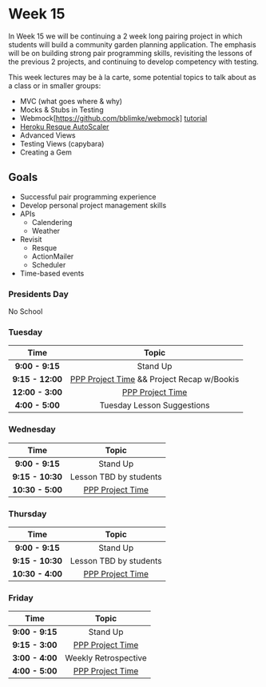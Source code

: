# Week 15

In Week 15 we will be continuing a 2 week long pairing project in which students will build a community garden planning application. The emphasis will be on building strong pair programming skills, revisiting the lessons of the previous 2 projects, and continuing to develop competency with testing.

This week lectures may be à la carte, some potential topics to talk about as a class or in smaller groups:

- MVC (what goes where & why)
- Mocks & Stubs in Testing
- Webmock[https://github.com/bblimke/webmock] [tutorial](http://marnen.github.io/webmock-presentation/webmock.html#(1))
- [Heroku Resque AutoScaler](https://github.com/G5/heroku_resque_autoscaler)
- Advanced Views
- Testing Views (capybara)
- Creating a Gem

## Goals
- Successful pair programming experience
- Develop personal project management skills
- APIs
    + Calendering
    + Weather
- Revisit
    + Resque
    + ActionMailer
    + Scheduler
- Time-based events


### Presidents Day

No School

### Tuesday

| Time            | Topic                                     |
|:---------------:|:-----------------------------------------:|
| **9:00 - 9:15** | Stand Up                                  |
| **9:15 - 12:00** | [PPP Project Time](../week14/p_patch_planner.md) && Project Recap w/Bookis |
| **12:00 - 3:00** | [PPP Project Time](../week14/p_patch_planner.md) |
| **4:00 - 5:00** | Tuesday Lesson Suggestions |


### Wednesday
| Time              | Topic                                     |
|:-----------------:|:-----------------------------------------:|
| **9:00 - 9:15**   | Stand Up                                  |
| **9:15 - 10:30**   | Lesson TBD by students                   |
| **10:30 - 5:00**  | [PPP Project Time](../week14/p_patch_planner.md) |


### Thursday

| Time            | Topic                                     |
|:---------------:|:-----------------------------------------:|
| **9:00 - 9:15** | Stand Up                                  |
| **9:15 - 10:30**   | Lesson TBD by students                   |
| **10:30 - 4:00** | [PPP Project Time](../week14/p_patch_planner.md) |


### Friday

| Time            | Topic                                     |
|:---------------:|:-----------------------------------------:|
| **9:00 - 9:15** | Stand Up                                  |
| **9:15 - 3:00** | [PPP Project Time](../week14/p_patch_planner.md) |
| **3:00 - 4:00** | Weekly Retrospective                      |
| **4:00 - 5:00** | [PPP Project Time](../week14/p_patch_planner.md) |
